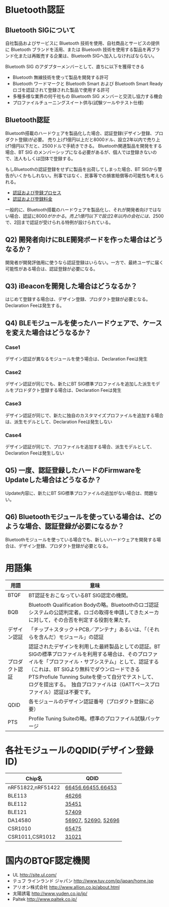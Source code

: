 # Bluetooth認証

## Bluetooth SIGについて
自社製品およびサービスに Bluetooth 技術を使用、自社商品とサービスの提供に Bluetooth ブランドを活用、または
Bluetooth 技術を使用する製品を再ブランド化または再販売する企業は、Bluetooth SIGへ加入しなければならない。<br>

Bluetooth SIG のアダプターメンバーとして、直ちに以下を獲得できる

* Bluetooth 無線技術を使って製品を開発する許可
* Bluetooth ワードマークと Bluetooth Smart および Bluetooth Smart Ready ロゴを認証されて登録された製品で使用する許可
* 多種多様な業界の何千社もの Bluetooth SIG メンバーと交流し協力する機会
* プロファイルチューニングスイート供与(試験ツールやテスト仕様)

## Bluetooth認証

Bluetooth搭載のハードウェアを製品化した場合、認証登録(デザイン登録、プロダクト登録)が必要。
売り上げ1億円以上だと8000ドル、設立2年以内で売り上げ1億円以下だと、2500ドルで手続きできる。
Bluetooth関連製品を開発をする場合、BT SIG のメンバーシップになる必要があるが、個人では登録きないので、法人もしくは団体で登録する。

もしBluetoothの認証登録をせずに製品を出荷してしまった場合、BT SIGから警告がいくかもしれない。刑事ではなく、民事等での損害賠償等の可能性も考えられる。

* [認証および登録プロセス](https://www.bluetooth.org/ja-jp/test-qualification/qualification-overview)<br>
* [認証および登録料金](https://www.bluetooth.org/ja-jp/test-qualification/qualification-overview/fees)

一般的に、Bluetooth搭載のハードウェアを製品化し、それが開発者向けではない場合、認証に$8000がかかる。売上1億円以下で設立2年以内の会社には、$2500で、2回まで認証が受けられる特例が設けられている。

## Q2) 開発者向けにBLE開発ボードを作った場合はどうなるか？

開発者が開発評価用に使うなら認証登録はいらない。一方で、最終ユーザに届く可能性がある場合は、認証登録が必要になる。

## Q3) iBeaconを開発した場合はどうなるか？

はじめて登録する場合は、デザイン登録、プロダクト登録が必要となる。Declaration Feeは発生する。

## Q4) BLEモジュールを使ったハードウェアで、ケースを変えた場合はどうなるか？

### Case1
デザイン認証が異なるモジュールを使う場合は、Declaration Feeは発生
### Case2
デザイン認証が同じでも、新たにBT SIG標準プロファイルを追加した派生モデルをプロドダクト登録する場合は、Declaration Feeは発生
### Case3
デザイン認証が同じで、新たに独自のカスタマイズプロファイルを追加する場合は、派生モデルとして、Declaration Feeは発生しない
### Case4
デザイン認証が同じで、プロファイルを追加する場合、派生モデルとして、Declaration Feeは発生しない

## Q5) 一度、認証登録したハードのFirmwareをUpdateした場合はどうなるか？

Update内容に、新たにBT SIG標準プロファイルの追加がない場合は、問題ない。

## Q6) Bluetoothモジュールを使っている場合は、どのような場合、認証登録が必要になるか？

Bluetoothモジュールを使っている場合でも、新しいハードウェアを開発する場合は、デザイン登録、プロダクト登録が必要となる。

# 用語集
| 用語 | 意味 |
| -- | -- |
| BTQF | BT認証をおこなっているBT SIG認定の機関。 |
|BQB | Bluetooth Qualification Bodyの略。Bluetoothのロゴ認証システムの公認判定者。ロゴの取得を申請してきたメーカに対して，その合否を判定する役割を果たす。|
|デザイン認証 | 「チップ＋スタック＋PCB／アンテナ」あるいは、「（それらを含んだ）モジュール」の認証|
|プロダクト認証 | 認証されたデザインを利用した最終製品としての認証。BT SIGの標準プロファイルを利用する場合は、そのプロファイルを「プロファイル・サブシステム」として、認証する（これは、BT SIGより無料でダウンロードできるPTS:Profiule Tunning Suiteを使って自分でテストして、ログを提出する。　独自プロファイルは（GATTベースプロファイル）認証は不要です。|
|QDID|各モジュールのデザイン認証番号（プロダクト登録に必要）|
| PTS| Profile Tuning Suiteの略。標準のプロファイル試験パッケージ|



# 各社モジュールのQDID(デザイン登録ID)
| Chip名 | QDID |
| -- | -- |
| nRF51822,nRF51422 | [66456](https://www.bluetooth.org/tpg/QLI_viewQDL.cfm?qid=25689),[66455](https://www.bluetooth.org/tpg/QLI_viewQDL.cfm?qid=25690),[66453](https://www.bluetooth.org/tpg/QLI_viewQDL.cfm?qid=25691) |
| BLE113 |[46266](https://www.bluetooth.org/tpg/QLI_viewQDL.cfm?qid=21015)|
| BLE112 |[35451](https://www.bluetooth.org/tpg/QLI_viewQDL.cfm?qid=18943) |
| BLE121 | [57409](https://www.bluetooth.org/tpg/QLI_viewQDL.cfm?qid=25691)|
|DA14580|[56907](https://www.bluetooth.org/tpg/QLI_viewQDL.cfm?qid=22759), [52690](https://www.bluetooth.org/tpg/QLI_viewQDL.cfm?qid=22409), [52696](https://www.bluetooth.org/tpg/QLI_viewQDL.cfm?qid=22410)|
|CSR1010|[65475](https://www.bluetooth.org/tpg/QLI_viewQDL.cfm?qid=25607)|
|CSR1011,CSR1012|[31021](https://www.bluetooth.org/tpg/QLI_viewQDL.cfm?qid=17702)|


# 国内のBTQF認定機関

* UL
http://site.ul.com/
* テュフ ラインランド ジャパン
http://www.tuv.com/jp/japan/home.jsp
* アリオン株式会社
http://www.allion.co.jp/about.html
* 太陽誘電
http://www.yuden.co.jp/jp/
* Paltek
http://www.paltek.co.jp/